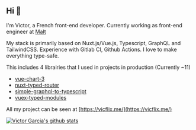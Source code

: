 ## Hi 👋

I'm Victor, a French front-end developer. Currently working as front-end engineer at [Malt](https://www.malt.fr/)

My stack is primarily based on Nuxt.js/Vue.js, Typescript, GraphQL and TailwindCSS.
Experience with Gitlab CI, Github Actions.
I love to make everything type-safe.

This includes 4 librairies that I used in projects in production (Currently ~11)
- [vue-chart-3](https://github.com/victorgarciaesgi/vue-chart-3)
- [nuxt-typed-router](https://github.com/victorgarciaesgi/nuxt-typed-router)
- [simple-graphql-to-typescript](https://github.com/victorgarciaesgi/simple-graphql-to-typescript)
- [vuex-typed-modules](https://github.com/victorgarciaesgi/vuex-typed-modules)


All my project can be seen at [https://vicflix.me/](https://vicflix.me/)


[![Victor Garcia's github stats](https://github-readme-stats.vercel.app/api?username=victorgarciaesgi)](https://github.com/anuraghazra/github-readme-stats)
